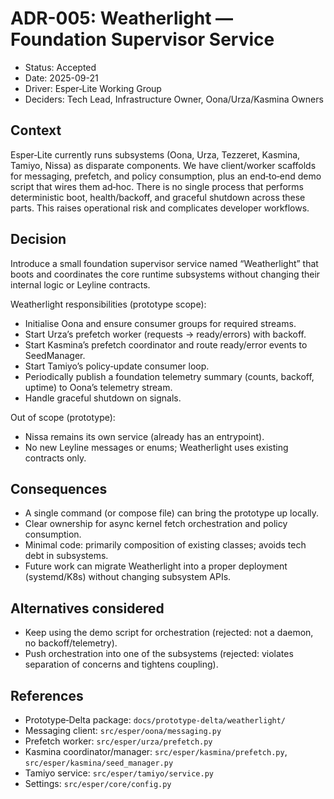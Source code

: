 # ADR-005: Weatherlight — Foundation Supervisor Service

 - Status: Accepted
- Date: 2025-09-21
- Driver: Esper‑Lite Working Group
- Deciders: Tech Lead, Infrastructure Owner, Oona/Urza/Kasmina Owners

## Context

Esper‑Lite currently runs subsystems (Oona, Urza, Tezzeret, Kasmina, Tamiyo, Nissa) as disparate components. We have client/worker scaffolds for messaging, prefetch, and policy consumption, plus an end‑to‑end demo script that wires them ad‑hoc. There is no single process that performs deterministic boot, health/backoff, and graceful shutdown across these parts. This raises operational risk and complicates developer workflows.

## Decision

Introduce a small foundation supervisor service named “Weatherlight” that boots and coordinates the core runtime subsystems without changing their internal logic or Leyline contracts.

Weatherlight responsibilities (prototype scope):
- Initialise Oona and ensure consumer groups for required streams.
- Start Urza’s prefetch worker (requests → ready/errors) with backoff.
- Start Kasmina’s prefetch coordinator and route ready/error events to SeedManager.
- Start Tamiyo’s policy‑update consumer loop.
- Periodically publish a foundation telemetry summary (counts, backoff, uptime) to Oona’s telemetry stream.
- Handle graceful shutdown on signals.

Out of scope (prototype):
- Nissa remains its own service (already has an entrypoint).
- No new Leyline messages or enums; Weatherlight uses existing contracts only.

## Consequences

- A single command (or compose file) can bring the prototype up locally.
- Clear ownership for async kernel fetch orchestration and policy consumption.
- Minimal code: primarily composition of existing classes; avoids tech debt in subsystems.
- Future work can migrate Weatherlight into a proper deployment (systemd/K8s) without changing subsystem APIs.

## Alternatives considered

- Keep using the demo script for orchestration (rejected: not a daemon, no backoff/telemetry).
- Push orchestration into one of the subsystems (rejected: violates separation of concerns and tightens coupling).

## References

- Prototype‑Delta package: `docs/prototype-delta/weatherlight/`
- Messaging client: `src/esper/oona/messaging.py`
- Prefetch worker: `src/esper/urza/prefetch.py`
- Kasmina coordinator/manager: `src/esper/kasmina/prefetch.py`, `src/esper/kasmina/seed_manager.py`
- Tamiyo service: `src/esper/tamiyo/service.py`
- Settings: `src/esper/core/config.py`
